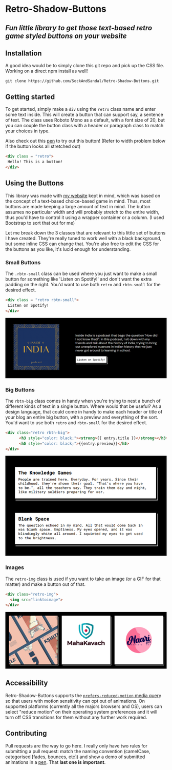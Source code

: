 # Retro-Shadow-Buttons

## _Fun little library to get those text-based retro game styled buttons on your website_

## Installation

A good idea would be to simply clone this git repo and pick up the CSS file. Working on a direct npm install as well!
```shell
git clone https://github.com/SockAndSandal/Retro-Shadow-Buttons.git
```


## Getting started

To get started, simply make a `div` using the  `retro` class name and enter some text inside. This will create a button that can support say, a sentence of text. The class uses Roboto Mono as a default, with a font size of 20, but you can couple the button class with a header or paragraph class to match your choices in type.

Also check out this [pen](https://codepen.io/SocksAndSandals/pen/xxObjzz) to try out this button! (Refer to width problem below if the button looks all stretched out)

 ```html
<div class = "retro">
  Hello! This is a button!
 </div>
```


## Using the Buttons

This library was made with [my website](www.amanbeer.com) kept in mind, which was based on the concept of a text-based choice-based game in mind. Thus, most buttons are made keeping a large amount of text in mind. The button assumes no particular width and will probably stretch to the entire width, thus you'd have to control it using a wrapper container or a column. (I used Bootstrap to sort that out for me) 

Let me break down the 3 classes that are relevant to this little set of buttons I have created. They're really tuned to work well with a black background, but some inline CSS can change that. You're also free to edit the CSS for the buttons as you like, it's lucid enough for understanding.

### Small Buttons

The `.rbtn-small` class can be used where you just want to make a small button for something like 'Listen on Spotify!' and don't want the extra padding on the right. You'd want to use both `retro` and `rbtn-small` for the desired effect.

 ```html
<div class = "retro rbtn-small">
  Listen on Spotify!
 </div>
```

![Small Button](https://raw.githubusercontent.com/SockAndSandal/Retro-Shadow-Buttons/main/images/small%20button.png)

### Big Buttons

The `rbtn-big` class comes in handy when you're trying to nest a bunch of different kinds of text in a single button. Where would that be useful? As a design language, that could come in handy to make each header or title of your blog an entire big button, with a preview and everything of the sort. You'd want to use both `retro` and `rbtn-small` for the desired effect.

```html
<div class="retro rbtn-big">                        
      <h3 style="color: black;"><strong>{{ entry.title }}</strong></h3>
      <h5 style="color: black;">{{entry.preview}}</h5>
</div>
```

![Big Button](https://raw.githubusercontent.com/SockAndSandal/Retro-Shadow-Buttons/main/images/big%20button.png)

### Images

The `retro-img` class is used if you want to take an image (or a GIF for that matter) and make a button out of that.

```html
<div class="retro-img">                        
  <img src="linktoimage">
</div>
```

![Image Button](https://raw.githubusercontent.com/SockAndSandal/Retro-Shadow-Buttons/main/images/image%20buttons.png)


## Accessibility

Retro-Shadow-Buttons supports the [`prefers-reduced-motion` media query](https://webkit.org/blog/7551/responsive-design-for-motion/) so that users with motion sensitivity can opt out of animations. On supported platforms (currently all the majors browsers and OS), users can select "reduce motion" on their operating system preferences and it will turn off CSS transitions for them without any further work required.

## Contributing

Pull requests are the way to go here. I really only have two rules for submitting a pull request: match the naming convention (camelCase, categorised [fades, bounces, etc]) and show a demo of submitted animations in a [pen](https://codepen.io). That **last one is important**.
